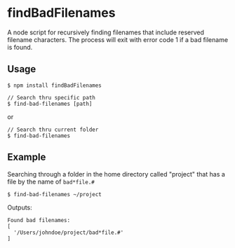 # findBadFilenames

A node script for recursively finding filenames that include reserved filename characters.  The process will exit with error code 1 if a bad filename is found.

## Usage

```
$ npm install findBadFilenames
```

```
// Search thru specific path
$ find-bad-filenames [path]
```
or
```
// Search thru current folder
$ find-bad-filenames
```

## Example

Searching through a folder in the home directory called "project" that has a file by the name of `bad*file.#`

```
$ find-bad-filenames ~/project
```
Outputs:
```
Found bad filenames:
[
  '/Users/johndoe/project/bad*file.#'
]
```